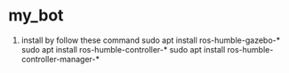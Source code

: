 # my_bot
1. install by follow these command
    sudo apt install ros-humble-gazebo-*
    sudo apt install ros-humble-controller-*
    sudo apt install ros-humble-controller-manager-*
